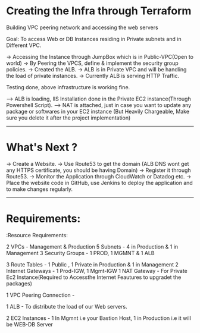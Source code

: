 # Creating the Infra through Terraform
Building VPC peering network and accessing the web servers

Goal: To access Web or DB Instances residing in Private subnets and in Different VPC.

-> Accessing the Instance through JumpBox which is in Public-VPC(Open to world)
-> By Peering the VPCS, define & implement the security group policies.
-> Created the ALB.
-> ALB is in Private VPC and will be handling the load of private instances.
-> Currently ALB is serving HTTP Traffic.

Testing done, above infrastructure is working fine.

--> ALB is loading, IIS Installation done in the Private EC2 instance(Through Powershell Script).
--> NAT is attached, just in case you want to update any package or softwares in your EC2 instance (But Heavily Chargeable, Make sure you delete it after the project implementation)

---------------------------------------------------------------------------------------

# What's Next ?

-> Create a Website.
-> Use Route53 to get the domain (ALB DNS wont get any HTTPS certificate, you should be having Domain)
-> Register it through Route53.
-> Monitor the Application through CloudWatch or Datadog etc.
-> Place the website code in GitHub, use Jenkins to deploy the application and to make changes regularly.

---------------------------------------------------------------------------------------

# Requirements:

:Resource Requirements:

2 VPCs - Management & Production
5 Subnets - 4 in Production & 1 in Management
3 Security Groups - 1 PROD, 1 MGMNT & 1 ALB

3 Route Tables - 1 Public , 1 Private in Production & 1 in Management
2 Internet Gateways - 1 Prod-IGW, 1 Mgmt-IGW
1 NAT Gateway - For Private Ec2 Instance(Required to Accessthe Internet Feautures to upgradet the packages)

1 VPC Peering Connection -

1 ALB - To distribute the load of our Web servers.

2 EC2 Instances - 1 In Mgmnt i.e your Bastion Host, 1 in Production i.e it will be WEB-DB Server
